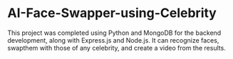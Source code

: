 # AI-Face-Swapper-using-Celebrity
This project was completed using Python and MongoDB for the backend development, along with Express.js and Node.js. It can recognize faces, swapthem with those of any celebrity, and create a video from the results.

